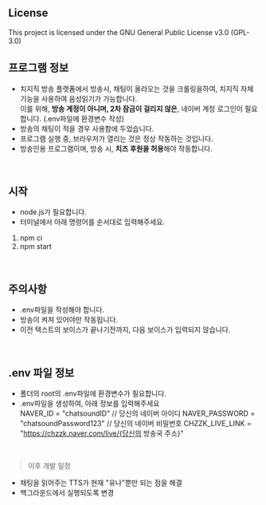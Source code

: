 ## License
This project is licensed under the GNU General Public License v3.0 (GPL-3.0)

## 프로그램 정보
* 치지직 방송 플랫폼에서 방송시, 채팅이 올라오는 것을 크롤링을하여, 치지직 자체 기능을 사용하여 음성읽기가 가능합니다.  
 이를 위해, **방송 계정이 아니며, 2차 잠금이 걸리지 않은**, 네이버 계정 로그인이 필요합니다. (.env파일에 환경변수 작성)  
* 방송의 채팅이 적을 경우 사용함에 두었습니다.  
* 프로그램 실행 중, 브라우저가 열리는 것은 정상 작동하는 것입니다.  
* 방송인용 프로그램이며, 방송 시, **치즈 후원을 허용**해야 작동합니다.  

<br>

## 시작
* node.js가 필요합니다.
* 터미널에서 아래 명령어를 순서대로 입력해주세요.
1. npm ci
2. npm start

<br>

## 주의사항
* .env파일을 작성해야 합니다.
* 방송이 켜져 있어야만 작동됩니다.
* 이전 텍스트의 보이스가 끝나기전까지, 다음 보이스가 입력되지 않습니다.

<br>

## .env 파일 정보
* 폴더의 root의 .env파일에 환경변수가 필요합니다.
* .env파일을 생성하여, 아래 정보를 입력해주세요  
NAVER_ID = "chatsoundID" // 당신의 네이버 아이디
NAVER_PASSWORD = "chatsoundPassword123" // 당신의 네이버 비밀번호
CHZZK_LIVE_LINK = "https://chzzk.naver.com/live/{당신의 방송국 주소}"  

<br>

> 이후 개발 일정
* 채팅을 읽어주는 TTS가 현재 "유나"뿐만 되는 점을 해결
* 백그라운드에서 실행되도록 변경
